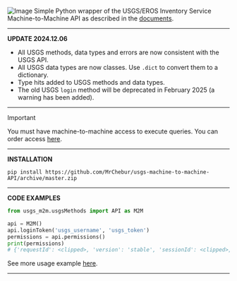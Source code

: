 ![Image](https://repository-images.githubusercontent.com/283676892/ae1b6b80-0d41-11eb-9098-3ebca41f480b)
Simple Python wrapper of the USGS/EROS Inventory Service Machine-to-Machine API as described in the [documents](https://m2m.cr.usgs.gov/api/docs/json/).

----------------------------------------
**UPDATE 2024.12.06**
* All USGS methods, data types and errors are now consistent with the USGS API.
* All USGS data types are now classes. Use `.dict` to convert them to a dictionary.
* Type hits added to USGS methods and data types.
* The old USGS `login` method will be deprecated in February 2025 (a warning has been added).
----------------------------------------
> [!IMPORTANT]
> 
> You must have machine-to-machine access to execute queries.
> You can order access [here](https://ers.cr.usgs.gov/profile/access). 
----------------------------------------
**INSTALLATION**
```
pip install https://github.com/MrChebur/usgs-machine-to-machine-API/archive/master.zip
```
----------------------------------------
**CODE EXAMPLES**
```python
from usgs_m2m.usgsMethods import API as M2M

api = M2M()
api.loginToken('usgs_username', 'usgs_token')
permissions = api.permissions()
print(permissions)
# {'requestId': <clipped>, 'version': 'stable', 'sessionId': <clipped>, 'data': ['user', 'download', 'order'], 'errorCode': None, 'errorMessage': None}
```
See more usage example [here](https://github.com/MrChebur/usgs-machine-to-machine-API/blob/master/UsageExample.py). 

----------------------------------------
